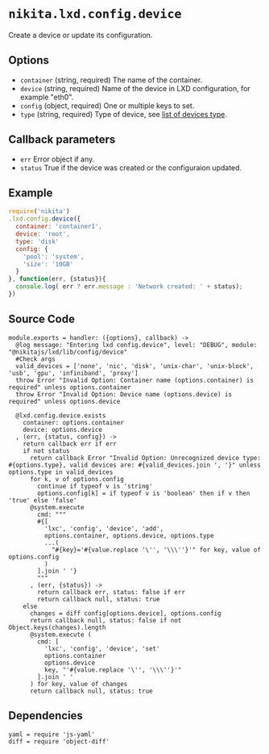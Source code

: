 
# `nikita.lxd.config.device`

Create a device or update its configuration.

## Options

* `container` (string, required)
  The name of the container.
* `device` (string, required)
  Name of the device in LXD configuration, for example "eth0".
* `config` (object, required)
  One or multiple keys to set.
* `type` (string, required)
  Type of device, see [list of devices type](https://github.com/lxc/lxd/blob/master/doc/containers.md#device-types).

## Callback parameters

* `err`
  Error object if any.
* `status`
  True if the device was created or the configuraion updated.

## Example

```js
require('nikita')
.lxd.config.device({
  container: 'container1',
  device: 'root',
  type: 'disk'
  config: {
    'pool': 'system',
    'size': '10GB'
  }
}, function(err, {status}){
  console.log( err ? err.message : 'Network created: ' + status);
})
```

## Source Code

    module.exports = handler: ({options}, callback) ->
      @log message: "Entering lxd config.device", level: "DEBUG", module: "@nikitajs/lxd/lib/config/device"
      #Check args
      valid_devices = ['none', 'nic', 'disk', 'unix-char', 'unix-block', 'usb', 'gpu', 'infiniband', 'proxy']
      throw Error "Invalid Option: Container name (options.container) is required" unless options.container
      throw Error "Invalid Option: Device name (options.device) is required" unless options.device

      @lxd.config.device.exists
        container: options.container
        device: options.device
      , (err, {status, config}) ->
        return callback err if err
        if not status
          return callback Error "Invalid Option: Unrecognized device type: #{options.type}, valid devices are: #{valid_devices.join ', '}" unless options.type in valid_devices
          for k, v of options.config
            continue if typeof v is 'string'
            options.config[k] = if typeof v is 'boolean' then if v then 'true' else 'false'
          @system.execute
            cmd: """
            #{[
              'lxc', 'config', 'device', 'add',
              options.container, options.device, options.type
              ...(
                "#{key}='#{value.replace '\'', '\\\''}'" for key, value of options.config
              )
            ].join ' '}
            """
          , (err, {status}) ->
            return callback err, status: false if err
            return callback null, status: true
        else
          changes = diff config[options.device], options.config
          return callback null, status: false if not Object.keys(changes).length
          @system.execute (
            cmd: [
              'lxc', 'config', 'device', 'set'
              options.container
              options.device
              key, "'#{value.replace '\'', '\\\''}'"
            ].join ' '
          ) for key, value of changes
          return callback null, status: true

## Dependencies

    yaml = require 'js-yaml'
    diff = require 'object-diff'

